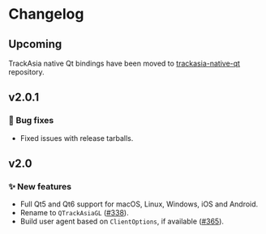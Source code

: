 # Changelog

## Upcoming

TrackAsia native Qt bindings have been moved to
[trackasia-native-qt](https://github.com/trackasia/trackasia-native-qt) repository.

## v2.0.1

### 🐞 Bug fixes

- Fixed issues with release tarballs.

## v2.0

### ✨ New features

- Full Qt5 and Qt6 support for macOS, Linux, Windows, iOS and Android.
- Rename to `QTrackAsiaGL` ([#338](https://github.com/trackasia/trackasia-native/pull/338)).
- Build user agent based on `ClientOptions`, if available ([#365](https://github.com/trackasia/trackasia-native/pull/365)).
